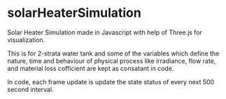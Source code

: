 # solarHeaterSimulation

Solar Heater Simulation made in Javascript with help of Three.js for visualization.

This is for 2-strata water tank and some of the variables which define the nature, time and behaviour of physical process like irradiance, flow rate, and material loss cofficient are kept as consatant in code.

In code, each frame update is update the state status of every next 500 second interval. 

